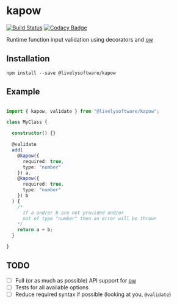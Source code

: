 kapow
======

[![Build Status](https://travis-ci.com/livelysoftware/kapow.svg?branch=master)](https://travis-ci.com/livelysoftware/kapow) [![Codacy Badge](https://api.codacy.com/project/badge/Grade/0380ed069ab24ed393dc3f82d7dcd7a8)](https://www.codacy.com/app/andrew-lively2/kapow?utm_source=github.com&amp;utm_medium=referral&amp;utm_content=livelysoftware/kapow&amp;utm_campaign=Badge_Grade)

Runtime function input validation using decorators and [ow](https://github.com/sindresorhus/ow)

## Installation

```
npm install --save @livelysoftware/kapow
```

## Example

```typescript

import { kapow, validate } from "@livelysoftware/kapow";

class MyClass {

  constructor() {}

  @validate
  add(
    @kapow({
      required: true,
      type: "number"
    }) a,
    @kapow({
      required: true,
      type: "number"
    }) b
  ) {
    /*
      If a and/or b are not provided and/or
      not of type "number" then an error will be thrown
    */
    return a + b;
  }

}

```

## TODO

- [ ] Full (or as much as possible) API support for [ow](https://github.com/sindresorhus/ow)
- [ ] Tests for all available options
- [ ] Reduce required syntax if possible (looking at you, `@validate`)
